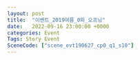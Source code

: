 ```yaml
---
layout: post
title:  "이벤트_2019여름_0화_오프닝"
date:   2022-09-16 23:00:00 +0000
categories: Event
Tags: Story Event
SceneCode: ["scene_evt190627_cp0_q1_s10"]
---
```

